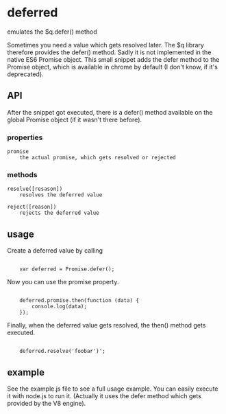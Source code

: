 # deferred
emulates the $q.defer() method

Sometimes you need a value which gets resolved later. The $q library therefore provides the defer() method.
Sadly it is not implemented in the native ES6 Promise object. This small snippet adds the defer method to the 
Promise object, which is available in chrome by default (I don't know, if it's deprecated).

## API
After the snippet got executed, there is a defer() method available on the global Promise object 
(if it wasn't there before). 

### properties
    promise
        the actual promise, which gets resolved or rejected
    
### methods
    resolve([resason]) 
        resolves the deferred value
        
    reject([reason]) 
        rejects the deferred value
 
## usage
Create a deferred value by calling

<pre><code>
    var deferred = Promise.defer();
</code></pre>

Now you can use the promise property.

<pre><code>
    deferred.promise.then(function (data) {
        console.log(data);
    });
</code></pre>

Finally, when the deferred value gets resolved, the then() method gets executed.
 
<pre><code>
    deferred.resolve('foobar')';
</code></pre>

## example
See the example.js file to see a full usage example. You can easily execute it with node.js to run it. (Actually it uses 
the defer method which gets provided by the V8 engine).